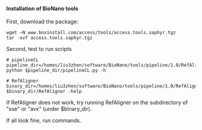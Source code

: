 #### Installation of BioNano tools

First, download the package:
```
wget –N www.bnxinstall.com/access/tools/access.tools.saphyr.tgz
tar -xvf access.tools.saphyr.tgz
```

Second, test to run scripts
```
# pipelineCL
pipeline_dir=/homes/liu3zhen/software/BioNano/tools/pipeline/1.0/RefAligner/1.0
python $pipeline_dir/pipelineCL.py -h

# RefAligner
binary_dir=/homes/liu3zhen/software/BioNano/tools/pipeline/1.0/RefAligner/1.0
$binary_dir/RefAligner -help
```
If RefAligner does not work, try running RefAligner on the subdirectory of "sse" or "avx" (under $binary_dir).

If all look fine, run commands.
